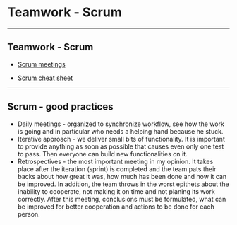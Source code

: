<!-- .slide: data-background="#111111" -->

# Teamwork - Scrum

___

##  Teamwork - Scrum

* [Scrum meetings](https://github.com/coders-school/qa-sessions/raw/master/module1/ScrumFramework.pdf)

* [Scrum cheat sheet](https://github.com/coders-school/qa-sessions/raw/master/module1/sciaga_scrum.pdf)

___

## Scrum - good practices

* <!-- .element: class="fragment fade-in" --> Daily meetings - organized to synchronize workflow, see how the work is going and in particular who needs a helping hand because he stuck.
* <!-- .element: class="fragment fade-in" --> Iterative approach - we deliver small bits of functionality. It is important to provide anything as soon as possible that causes even only one test to pass. Then everyone can build new functionalities on it.
* <!-- .element: class="fragment fade-in" --> Retrospectives - the most important meeting in my opinion. It takes place after the iteration (sprint) is completed and the team pats their backs about how great it was, how much has been done and how it can be improved. In addition, the team throws in the worst epithets about the inability to cooperate, not making it on time and not planing its work correctly. After this meeting, conclusions must be formulated, what can be improved for better cooperation and actions to be done for each person.
